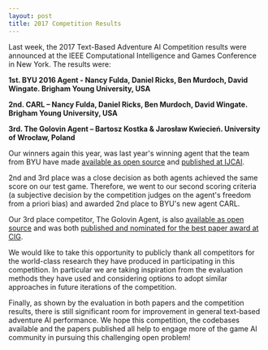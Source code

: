 ```yaml
---
layout: post
title: 2017 Competition Results
---
```


Last week, the 2017 Text-Based Adventure AI Competition results were announced at the IEEE Computational Intelligence and Games Conference in New York. The results were:

**1st. BYU 2016 Agent - Nancy Fulda, Daniel Ricks, Ben Murdoch, David Wingate. Brigham Young University, USA**

**2nd. CARL – Nancy Fulda, Daniel Ricks, Ben Murdoch, David Wingate. Brigham Young University, USA**

**3rd. The Golovin Agent – Bartosz Kostka & Jarosław Kwiecień. University of Wrocław, Poland**

Our winners again this year, was last year's winning agent that the team from BYU have made [available as open source](https://github.com/danielricks/BYU-Agent-2016) and [published at IJCAI](https://arxiv.org/abs/1703.03429).

2nd and 3rd place was a close decision as both agents achieved the same score on our test game. Therefore, we went to our second scoring criteria (a subjective decision by the competition judges on the agent's freedom from a priori bias) and awarded 2nd place to BYU's new agent CARL. 

Our 3rd place competitor, The Golovin Agent, is also [available as open source](https://github.com/Kostero/text_rpg_ai) and was both [published and nominated for the best paper award at CIG](https://arxiv.org/abs/1705.05637).

We would like to take this opportunity to publicly thank all competitors for the world-class research they have produced in participating in this competition. In particular we are taking inspiration from the evaluation methods they have used and considering options to adopt similar approaches in future iterations of the competition.

Finally, as shown by the evaluation in both papers and the competition results, there is still significant room for improvement in general text-based adventure AI performance. We hope this competition, the codebases available and the papers published all help to engage more of the game AI community in pursuing this challenging open problem!